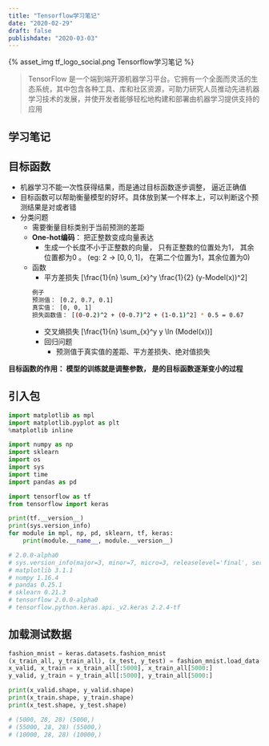 ```yaml
---
title: "Tensorflow学习笔记"
date: "2020-02-29"
draft: false
publishdate: "2020-03-03"
---
```

{% asset_img tf_logo_social.png Tensorflow学习笔记 %}
> TensorFlow 是一个端到端开源机器学习平台。它拥有一个全面而灵活的生态系统，其中包含各种工具、库和社区资源，可助力研究人员推动先进机器学习技术的发展，并使开发者能够轻松地构建和部署由机器学习提供支持的应用
<!-- more -->
## 学习笔记
## 目标函数
- 机器学习不能一次性获得结果，而是通过目标函数逐步调整， 逼近正确值
- 目标函数可以帮助衡量模型的好坏。具体放到某一个样本上，可以判断这个预测结果是对或者错
- 分类问题
  - 需要衡量目标类别于当前预测的差距
  - **One-hot编码**： 把正整数变成向量表达
    - 生成一个长度不小于正整数的向量， 只有正整数的位置处为1， 其余位置都为0 。 (eg: 2 $\rightarrow$ $\left[ 0, 0, 1\right]$， 在第二个位置为1，其余位置为0)
  - 函数
    - 平方差损失
    [\frac{1}{n} \sum_{x}^y \frac{1}{2} (y-Model(x))^2]
    ``` bash
    例子
    预测值： [0.2, 0.7, 0.1]
    真实值： [0, 0, 1]
    损失函数值： [(0-0.2)^2 + (0-0.7)^2 + (1-0.1)^2] * 0.5 = 0.67
    ```
    - 交叉熵损失
    [\frac{1}{n} \sum_{x}^y y \ln (Model(x))]
    - 回归问题
      - 预测值于真实值的差距、平方差损失、绝对值损失

**目标函数的作用： 模型的训练就是调整参数， 是的目标函数逐渐变小的过程**

## 引入包
``` Python
import matplotlib as mpl
import matplotlib.pyplot as plt
%matplotlib inline

import numpy as np
import sklearn
import os
import sys
import time
import pandas as pd

import tensorflow as tf
from tensorflow import keras

print(tf.__version__)
print(sys.version_info)
for module in mpl, np, pd, sklearn, tf, keras:
    print(module.__name__, module.__version__)

# 2.0.0-alpha0
# sys.version_info(major=3, minor=7, micro=3, releaselevel='final', serial=0)
# matplotlib 3.1.1
# numpy 1.16.4
# pandas 0.25.1
# sklearn 0.21.3
# tensorflow 2.0.0-alpha0
# tensorflow.python.keras.api._v2.keras 2.2.4-tf
```

## 加载测试数据

``` Python
fashion_mnist = keras.datasets.fashion_mnist
(x_train_all, y_train_all), (x_test, y_test) = fashion_mnist.load_data()
x_valid, x_train = x_train_all[:5000], x_train_all[5000:]
y_valid, y_train = y_train_all[:5000], y_train_all[5000:]

print(x_valid.shape, y_valid.shape)
print(x_train.shape, y_train.shape)
print(x_test.shape, y_test.shape)

# (5000, 28, 28) (5000,)
# (55000, 28, 28) (55000,)
# (10000, 28, 28) (10000,)
```




``` Python

```
``` Python

```
``` Python

```
``` Python

```
``` Python

```